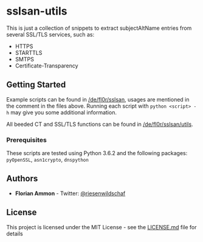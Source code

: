 # sslsan-utils

This is just a collection of snippets to extract subjectAltName entries from several SSL/TLS services, such as:

* HTTPS
* STARTTLS
* SMTPS
* Certificate-Transparency

## Getting Started

Example scripts can be found in [/de/fl0r/sslsan](/de/fl0r/sslsan), usages are mentioned in the comment in the files above. Running each script with `python <script> -h` may give you some additional information.

All beeded CT and SSL/TLS functions can be found in [/de/fl0r/sslsan/utils](/de/fl0r/sslsan/utils).

### Prerequisites

These scripts are tested using Python 3.6.2 and the following packages: `pyOpenSSL`, `asn1crypto`, `dnspython`

## Authors

* **Florian Ammon** - Twitter: [@riesenwildschaf](https://twitter.com/riesenwildschaf)

## License

This project is licensed under the MIT License - see the [LICENSE.md](LICENSE.md) file for details
